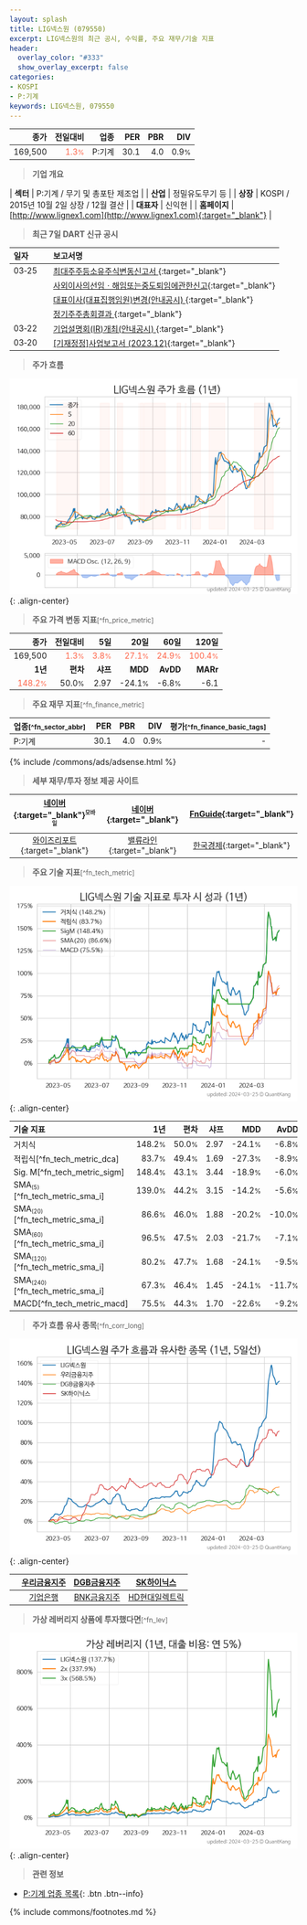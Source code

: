 ```yaml
---
layout: splash
title: LIG넥스원 (079550)
excerpt: LIG넥스원의 최근 공시, 수익률, 주요 재무/기술 지표
header:
  overlay_color: "#333"
  show_overlay_excerpt: false
categories:
- KOSPI
- P:기계
keywords: LIG넥스원, 079550
---
```


| **종가** | **전일대비** | **업종** | **PER** | **PBR** | **DIV** |
| -------: | -----------: | -------: | ------: | ------: | ------: |
| 169,500 | <span style="color: tomato">1.3<small>%</small></span> | P:기계 | 30.1 | 4.0 | 0.9<small>%</small> |

<!-- more -->


> **기업 개요**<a id="company"></a>

| <span style="white-space:nowrap;">**섹터**</span> | P:기계 / 무기 및 총포탄 제조업 |
| <span style="white-space:nowrap;">**산업**</span> | 정밀유도무기 등 |
| <span style="white-space:nowrap;">**상장**</span> | KOSPI / 2015년 10월 2일 상장 / 12월 결산 |
| <span style="white-space:nowrap;">**대표자**</span> | 신익현 |
| <span style="white-space:nowrap;">**홈페이지**</span> | [http://www.lignex1.com](http://www.lignex1.com){:target="_blank"} |


> **최근 7일 DART 신규 공시**<a id="dart"></a>

| **일자** |      | **보고서명** |
| :------- | :--- | :----------- |
| 03&#x2011;25 | | [최대주주등소유주식변동신고서              ](https://dart.fss.or.kr/dsaf001/main.do?rcpNo=20240325800430){:target="_blank"} |
|  | | [사외이사의선임ㆍ해임또는중도퇴임에관한신고](https://dart.fss.or.kr/dsaf001/main.do?rcpNo=20240325000429){:target="_blank"} |
|  | | [대표이사(대표집행임원)변경(안내공시)              ](https://dart.fss.or.kr/dsaf001/main.do?rcpNo=20240325800388){:target="_blank"} |
|  | | [정기주주총회결과              ](https://dart.fss.or.kr/dsaf001/main.do?rcpNo=20240325800344){:target="_blank"} |
| 03&#x2011;22 | | [기업설명회(IR)개최(안내공시)              ](https://dart.fss.or.kr/dsaf001/main.do?rcpNo=20240322800404){:target="_blank"} |
| 03&#x2011;20 | | [[기재정정]사업보고서 (2023.12)](https://dart.fss.or.kr/dsaf001/main.do?rcpNo=20240320001078){:target="_blank"} |


> **주가 흐름**<a id="price"></a>

![079550](/stock/images/079550.png){: .align-center}


> **주요 가격 변동 지표**<small>[^fn_price_metric]</small>

| **종가** | **전일대비** | **5일** | **20일** | **60일** | **120일** |
| -------: | -----------: | ------: | -------: | -------: | --------: |
| 169,500 | <span style="color: tomato">1.3<small>%</small></span> | <span style="color: tomato">3.8<small>%</small></span> | <span style="color: tomato">27.1<small>%</small></span> | <span style="color: tomato">24.9<small>%</small></span> | <span style="color: tomato">100.4<small>%</small></span> |
| **1년** | **편차** | **샤프** | **MDD** | **AvDD** | **MARr** |
| <span style="color: tomato">148.2<small>%</small></span> | 50.0<small>%</small> | 2.97 | -24.1<small>%</small> | -6.8<small>%</small> | -6.1 |


> **주요 재무 지표**<small>[^fn_finance_metric]</small>

| **업종**<small>[^fn_sector_abbr]</small> | **PER** | **PBR** | **DIV** | **평가**<small>[^fn_finance_basic_tags]</small> |
| :--------------------------------------- | ------: | ------: | ------: | ----------------------------------------------: |
| P:기계 | 30.1 | 4.0 | 0.9<small>%</small> | - |



{% include /commons/ads/adsense.html %}

> **세부 재무/투자 정보 제공 사이트**

| [네이버](https://m.stock.naver.com/domestic/stock/079550/finance/summary){:target="_blank"}<sup><small>모바일</small></sup> | [네이버](https://finance.naver.com/item/coinfo.naver?code=079550){:target="_blank"} | [FnGuide](https://comp.fnguide.com/SVO2/ASP/SVD_Invest.asp?gicode=A079550&MenuYn=Y){:target="_blank"} |
| :---: | :---: | :---: |
| [와이즈리포트](https://comp.wisereport.co.kr/company/c1040001.aspx?cmp_cd=079550){:target="_blank"} | [밸류라인](https://www.valueline.co.kr/finance/summary/079550){:target="_blank"} | [한국경제](https://markets.hankyung.com/stock/079550/financial-summary){:target="_blank"} |


> **주요 기술 지표**<small>[^fn_tech_metric]</small>


![079550](/stock/images/079550_tech.png){: .align-center}

| **기술 지표** | **1년** | **편차** | **샤프** | **MDD** | **AvDD** |
| :------------ | ------: | -----------: | -------: | ------: | -------: |
| 거치식 | 148.2<small>%</small> | 50.0<small>%</small> | 2.97 | -24.1<small>%</small> | -6.8<small>%</small> |
| 적립식[^fn_tech_metric_dca] | 83.7<small>%</small> | 49.4<small>%</small> | 1.69 | -27.3<small>%</small> | -8.9<small>%</small> |
| Sig. M[^fn_tech_metric_sigm] | 148.4<small>%</small> | 43.1<small>%</small> | 3.44 | -18.9<small>%</small> | -6.0<small>%</small> |
| SMA<small><sub>(5)</sub></small>[^fn_tech_metric_sma_i] | 139.0<small>%</small> | 44.2<small>%</small> | 3.15 | -14.2<small>%</small> | -5.6<small>%</small> |
| SMA<small><sub>(20)</sub></small>[^fn_tech_metric_sma_i] | 86.6<small>%</small> | 46.0<small>%</small> | 1.88 | -20.2<small>%</small> | -10.0<small>%</small> |
| SMA<small><sub>(60)</sub></small>[^fn_tech_metric_sma_i] | 96.5<small>%</small> | 47.5<small>%</small> | 2.03 | -21.7<small>%</small> | -7.1<small>%</small> |
| SMA<small><sub>(120)</sub></small>[^fn_tech_metric_sma_i] | 80.2<small>%</small> | 47.7<small>%</small> | 1.68 | -24.1<small>%</small> | -9.5<small>%</small> |
| SMA<small><sub>(240)</sub></small>[^fn_tech_metric_sma_i] | 67.3<small>%</small> | 46.4<small>%</small> | 1.45 | -24.1<small>%</small> | -11.7<small>%</small> |
| MACD[^fn_tech_metric_macd] | 75.5<small>%</small> | 44.3<small>%</small> | 1.70 | -22.6<small>%</small> | -9.2<small>%</small> |


> **주가 흐름 유사 종목**<a id="corr"></a><small>[^fn_corr_long]</small>

![079550](/stock/images/079550_corr.png){: .align-center}

|       | [우리금융지주](/316140/) | [DGB금융지주](/139130/) | [SK하이닉스](/000660/) |
| :---: | :------------------------------------: | :------------------------------------: | :------------------------------------: |
|       | [기업은행](/024110/) | [BNK금융지주](/138930/) | [HD현대일렉트릭](/267260/) |


> **가상 레버리지 상품에 투자했다면**<a id="2x"></a><small>[^fn_lev]</small>

![079550](/stock/images/079550_2x.png){: .align-center}


> **관련 정보**

- [P:기계 업종 목록](/stats/sector/kospi_업종_기계_종목/){: .btn .btn--info}

{% include commons/footnotes.md %}